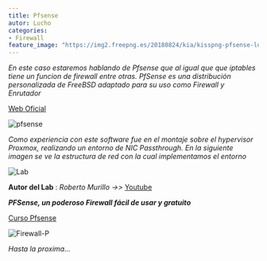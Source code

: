 ```yaml
---
title: Pfsense
autor: Lucho
categories:
- Firewall
feature_image: "https://img2.freepng.es/20180824/kia/kisspng-pfsense-logo-firewall-load-balancing-cyrus-information-technology-5b80a9ea07c351.4965853915351587620318.jpg"
---
```


_En este caso estaremos hablando de Pfsense que al igual que que iptables tiene un funcion de firewall entre otras. PfSense es una distribución personalizada de FreeBSD adaptado para su uso como Firewall y Enrutador_

[Web Oficial](https://www.pfsense.org/)

![pfsense](https://www.enovatics.es/web/image/552/pfSenseColorLogoRegisteredRGB.png?access_token=1c7d053b-5148-49f5-8f23-45f1e3b5a0bc)

_Como experiencia con este software fue en el montaje sobre el hypervisor Proxmox, realizando un entorno de NIC Passthrough. En la siguiente imagen se ve la estructura de red con la cual implementamos el entorno_

![Lab](https://i2.wp.com/robertomurillo.net/wp-content/uploads/2020/06/proxmox-y-pfsense-NIC-Passthrough.jpg?resize=1024%2C602&ssl=1)

**Autor del Lab** : _Roberto Murillo_ _->>_ [Youtube](https://www.youtube.com/c/RobertoMurillo)

_**PFSense, un poderoso Firewall fácil de usar y gratuito**_

[Curso Pfsense](https://www.youtube.com/watch?v=_0aEmhCfWg8&list=PL71fhkRaMiF7PbHbFPDVHdkrrLvViCWaO)

![Firewall-P](https://www.zyxel.com/library/assets/products/atp/reputation-filter.gif)

_Hasta la proxima..._
